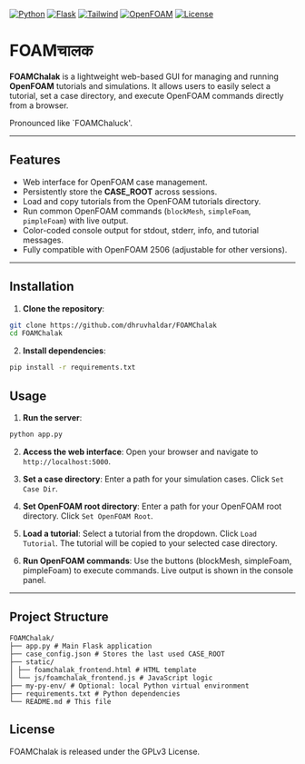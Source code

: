 [![Python](https://img.shields.io/badge/Python-3.8%2B-f5d7e3)](https://www.python.org/)
[![Flask](https://img.shields.io/badge/Flask-3.1.2-cyan)](https://flask.palletsprojects.com/)
[![Tailwind](https://img.shields.io/badge/Tailwind-3.1.6-white)](https://tailwindcss.com/)
[![OpenFOAM](https://img.shields.io/badge/OpenFOAM-2506-green)](https://openfoam.org/)
[![License](https://img.shields.io/badge/License-GPLv3-blue.svg)](https://opensource.org/licenses/GPL-3.0)

# FOAMचालक

**FOAMChalak** is a lightweight web-based GUI for managing and running **OpenFOAM** tutorials and simulations. It allows users to easily select a tutorial, set a case directory, and execute OpenFOAM commands directly from a browser.

Pronounced like `FOAMChaluck'. 

---

## Features

- Web interface for OpenFOAM case management.
- Persistently store the **CASE_ROOT** across sessions.
- Load and copy tutorials from the OpenFOAM tutorials directory.
- Run common OpenFOAM commands (`blockMesh`, `simpleFoam`, `pimpleFoam`) with live output.
- Color-coded console output for stdout, stderr, info, and tutorial messages.
- Fully compatible with OpenFOAM 2506 (adjustable for other versions).

---

## Installation

1. **Clone the repository**:

```bash
git clone https://github.com/dhruvhaldar/FOAMChalak
cd FOAMChalak
```

2. **Install dependencies**:
```bash
pip install -r requirements.txt
```

## Usage
1. **Run the server**:
```bash
python app.py
```
2. **Access the web interface**:
Open your browser and navigate to `http://localhost:5000`.

3. **Set a case directory**:
Enter a path for your simulation cases.
Click `Set Case Dir`.

4. **Set OpenFOAM root directory**:
Enter a path for your OpenFOAM root directory.
Click `Set OpenFOAM Root`.

5. **Load a tutorial**:
Select a tutorial from the dropdown.
Click `Load Tutorial`.
The tutorial will be copied to your selected case directory.

6. **Run OpenFOAM commands**:
Use the buttons (blockMesh, simpleFoam, pimpleFoam) to execute commands.
Live output is shown in the console panel.

---

## Project Structure
```
FOAMChalak/
├── app.py # Main Flask application
├── case_config.json # Stores the last used CASE_ROOT
├── static/
│ ├── foamchalak_frontend.html # HTML template
│ └── js/foamchalak_frontend.js # JavaScript logic
├── my-py-env/ # Optional: local Python virtual environment
├── requirements.txt # Python dependencies
└── README.md # This file
```

## License

FOAMChalak is released under the GPLv3 License.
